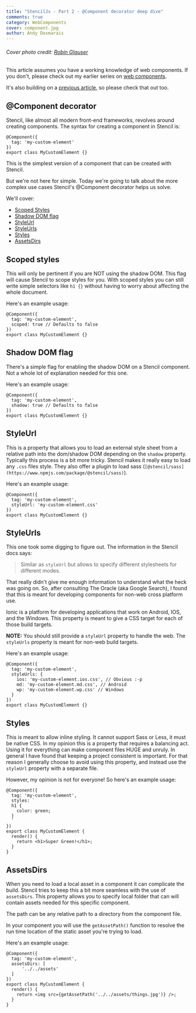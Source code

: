 ```yaml
---
title: "StencilJs - Part 2 - @Component decorator deep dive"
comments: true
category: WebComponents
cover: component.jpg
author: Andy Desmarais
---
```


###### Cover photo credit: [Robin Glauser](https://unsplash.com/@nahakiole)

This article assumes you have a working knowledge of web components. If you don't, please check out my earlier series on [web components](/web-components-part-1).

It's also building on a [previous article](/stencil-js-part-1), so please check that out too.

## @Component decorator

Stencil, like almost all modern front-end frameworks, revolves around creating components. The syntax for creating a component in Stencil is:

```tsx
@Component({
  tag: 'my-custom-element'
})
export class MyCustomElement {}
```

This is the simplest version of a component that can be created with Stencil.

But we're not here for simple. Today we're going to talk about the more complex use cases Stencil's @Component decorator helps us solve.

We'll cover:

- [Scoped Styles](#scoped-styles)
- [Shadow DOM flag](#shadow-dom-flag)
- [StyleUrl](#styleurl)
- [StyleUrls](#styleurls)
- [Styles](#styles)
- [AssetsDirs](#assetdirs)

## Scoped styles

This will only be pertinent if you are NOT using the shadow DOM. This flag will cause Stencil to scope styles for you. With scoped styles you can still write simple selectors like `h1 {}` without having to worry about affecting the whole document.

Here's an example usage:

```tsx
@Component({
  tag: 'my-custom-element',
  scoped: true // Defaults to false
})
export class MyCustomElement {}
```

## Shadow DOM flag

There's a simple flag for enabling the shadow DOM on a Stencil component. Not a whole lot of explanation needed for this one.

Here's an example usage:

```tsx
@Component({
  tag: 'my-custom-element',
  shadow: true // Defaults to false
})
export class MyCustomElement {}
```

## StyleUrl

This is a property that allows you to load an external style sheet from a relative path into the dom/shadow DOM depending on the `shadow` property. Typically this process is a bit more tricky. Stencil makes it really easy to load any `.css` files style. They also offer a plugin to load sass (`[@stencil/sass](https://www.npmjs.com/package/@stencil/sass)`).

Here's an example usage:

```tsx
@Component({
  tag: 'my-custom-element',
  styleUrl: 'my-custom-element.css'
})
export class MyCustomElement {}
```

## StyleUrls

This one took some digging to figure out. The information in the Stencil docs says:

> Similar as `styleUrl` but allows to specify different stylesheets for different modes.

That really didn't give me enough information to understand what the heck was going on. So, after consulting The Oracle (aka Google Search), I found that this is meant for developing components for non-web cross platform use.

Ionic is a platform for developing applications that work on Android, IOS, and the Windows. This property is meant to give a CSS target for each of those build targets.

**NOTE:** You should still provide a `styleUrl` property to handle the web. The `styleUrls` property is meant for non-web build targets.

Here's an example usage:

```tsx
@Component({
  tag: 'my-custom-element',
  styleUrls: {
    ios: 'my-custom-element.ios.css', // Obvious :-p
    md: 'my-custom-element.md.css', // Android
    wp: 'my-custom-element.wp.css' // Windows
  }
})
export class MyCustomElement {}
```

## Styles

This is meant to allow inline styling. It cannot support Sass or Less, it must be native CSS. In my opinion this is a property that requires a balancing act. Using it for everything can make component files HUGE and unruly. In general I have found that keeping a project consistent is important. For that reason I generally choose to avoid using this property, and instead use the `styleUrl` property with a separate file.

However, my opinion is not for everyone! So here's an example usage:

```tsx
@Component({
  tag: 'my-custom-element',
  styles: `
  h1 {
    color: green;
  }
  `
})
export class MyCustomElement {
  render() {
    return <h1>Super Green!</h1>;
  }
}
```

## AssetsDirs

When you need to load a local asset in a component it can complicate the build. Stencil tries to keep this a bit more seamless with the use of `assetsDirs`. This property allows you to specify local folder that can will contain assets needed for this specific component.

The path can be any relative path to a directory from the component file.

In your component you will use the `getAssetPath()` function to resolve the run time location of the static asset you're trying to load.

Here's an example usage:

```tsx
@Component({
  tag: 'my-custom-element',
  assetsDirs: [
      '../../assets'
  ]
})
export class MyCustomElement {
  render() {
    return <img src={getAssetPath('../../assets/things.jpg')} />;
  }
}
```
